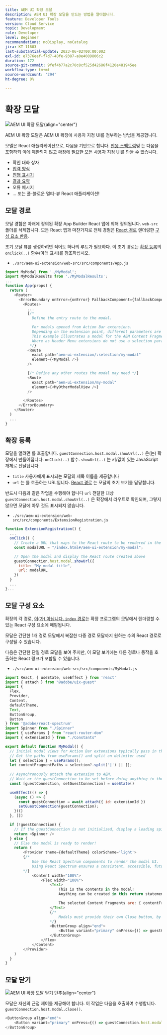 ```yaml
---
title: AEM UI 확장 모달
description: AEM UI 확장 모달을 만드는 방법을 알아봅니다.
feature: Developer Tools
version: Cloud Service
topic: Development
role: Developer
level: Beginner
recommendations: noDisplay, noCatalog
jira: KT-11603
last-substantial-update: 2023-06-02T00:00:00Z
exl-id: e7376eaf-f7d7-48fe-9387-a0e4089806c2
duration: 172
source-git-commit: 9fef4b77a2c70c8cf525d42686f4120e481945ee
workflow-type: tm+mt
source-wordcount: '294'
ht-degree: 0%

---
```


# 확장 모달

![AEM UI 확장 모달](./assets/modal/modal.png){align="center"}

AEM UI 확장 모달은 AEM UI 확장에 사용자 지정 UI를 첨부하는 방법을 제공합니다.

모델은 React 애플리케이션으로, 다음을 기반으로 합니다. [반응 스펙트럼](https://react-spectrum.adobe.com/react-spectrum/)및 는 다음을 포함하되 이에 제한되지 않고 확장에 필요한 모든 사용자 지정 UI를 만들 수 있습니다.

+ 확인 대화 상자
+ [입력 양식](https://react-spectrum.adobe.com/react-spectrum/#forms)
+ [진행 표시기](https://react-spectrum.adobe.com/react-spectrum/#status)
+ [결과 요약](https://react-spectrum.adobe.com/react-spectrum/#collections)
+ 오류 메시지
+ ... 또는 풀-블로운 멀티-뷰 React 애플리케이션!

## 모달 경로

모달 경험은 아래에 정의된 확장 App Builder React 앱에 의해 정의됩니다. `web-src` 폴더를 삭제합니다. 모든 React 앱과 마찬가지로 전체 경험은 [React 경로](https://reactrouter.com/en/main/components/routes) 렌더링한 [구성 요소 반응](https://reactjs.org/docs/components-and-props.html).

초기 모달 뷰를 생성하려면 적어도 하나의 루트가 필요하다. 이 초기 경로는 [확장 등록](#extension-registration)의 `onClick(..)` 함수(아래 표시)를 참조하십시오.


+ `./src/aem-ui-extension/web-src/src/components/App.js`

```javascript
import MyModal from './MyModal';
import MyModalResults from './MyModalResults';
...
function App(props) {
  return (
    <Router>
      <ErrorBoundary onError={onError} FallbackComponent={fallbackComponent}>
        <Routes>
          ...         
          {/* 
            Define the entry route to the modal.

            For modals opened from Action Bar extensions.
            Depending on the extension point, different parameters are passed to the modal.
            This example illustrates a modal for the AEM Content Fragment Console (list view), where typically a :selection parameter is used to pass in the list of selected Content Fragments.
            Where as Header Menu extensions do not use a selection parameter.
           */}
          <Route
            exact path="aem-ui-extension/:selection/my-modal"
            element={<MyModal />}
          />                    

          {/* Define any other routes the modal may need */}
          <Route
            exact path="aem-ui-extension/my-modal"
            element={<MyOtherModalView />}
          />                    

        </Routes>
      </ErrorBoundary>
    </Router>
  )
  ...
}
```

## 확장 등록

모달을 열려면 를 호출합니다. `guestConnection.host.modal.showUrl(..)` 은(는) 확장에서 만들어집니다. `onClick(..)` 함수. `showUrl(..)` 는 키/값이 있는 JavaScript 개체로 전달됩니다.

+ `title` 사용자에게 표시되는 모달의 제목 이름을 제공합니다
+ `url` 는 를 호출하는 URL입니다. [React 경로](#modal-routes) 는 모달의 초기 보기를 담당합니다.

반드시 다음과 같은 작업을 수행해야 합니다 `url` 전달한 대상 `guestConnection.host.modal.showUrl(..)` 은 확장에서 라우트로 확인되며, 그렇지 않으면 모달에 아무 것도 표시되지 않습니다.

+ `./src/aem-ui-extension/web-src/src/components/ExtensionRegistration.js`

```javascript
function ExtensionRegistration() {
  ...
  onClick() {
    // Create a URL that maps to the React route to be rendered in the modal
    const modalURL = "/index.html#/aem-ui-extension/my-modal";

    // Open the modal and display the React route created above
    guestConnection.host.modal.showUrl({
      title: "My modal title",
      url: modalURL
    })     
  }
  ...     
}...
```

## 모달 구성 요소

확장의 각 경로, [이(가) 아닙니다. `index` 경로](./extension-registration.md#app-routes)는 확장 프로그램의 모달에서 렌더링할 수 있는 React 구성 요소에 매핑됩니다.

모달은 간단한 1개 경로 모달에서 복잡한 다중 경로 모달까지 원하는 수의 React 경로로 구성될 수 있습니다.

다음은 간단한 단일 경로 모달을 보여 주지만, 이 모달 보기에는 다른 경로나 동작을 호출하는 React 링크가 포함될 수 있습니다.

+ `./src/aem-ui-extension/web-src/src/components/MyModal.js`

```javascript
import React, { useState, useEffect } from 'react'
import { attach } from "@adobe/uix-guest"
import {
  Flex,
  Provider,
  Content,
  defaultTheme,
  Text,
  ButtonGroup,
  Button
} from '@adobe/react-spectrum'
import Spinner from "./Spinner"
import { useParams } from "react-router-dom"
import { extensionId } from "./Constants"

export default function MyModal() {
  // Initial modal views for Action Bar extensions typically pass in the list of selected Content Fragment Paths from ExtensionRegistration.js
  // Get the paths from useParams() and split on delimiter used
  let { selection } = useParams();
  let contentFragmentPaths = selection?.split('|') || [];
  
  // Asynchronously attach the extension to AEM. 
  // Wait or the guestConnection to be set before doing anything in the modal.
  const [guestConnection, setGuestConnection] = useState()

  useEffect(() => {
    (async () => {
      const guestConnection = await attach({ id: extensionId })
      setGuestConnection(guestConnection);
    })()
  }, [])

  if (!guestConnection) {
    // If the guestConnection is not initialized, display a loading spinner
    return <Spinner />
  } else {
    // Else the modal is ready to render!
    return (
        <Provider theme={defaultTheme} colorScheme='light'>
        {/* 
            Use the React Spectrum components to render the modal UI.
            Using React Spectrum ensures a consistent, accessible, future-proof look-and-feel and speeds up development.
        */}
            <Content width="100%">
                <Flex width="100%">
                    <Text>
                        This is the contents in the modal! 
                        Anything can be created in this return statement!

                        The selected Content Fragments are: { contentFragmentPaths.join(', ') }
                    </Text>                    
                    {/*
                        Modals must provide their own Close button, by calling: guestConnection.host.modal.close()
                    */}
                    <ButtonGroup align="end">
                        <Button variant="primary" onPress={() => guestConnection.host.modal.close()}>Close</Button>
                    </ButtonGroup>
                </Flex>
            </Content>
        </Provider>
    )
  }
}
```

## 모달 닫기

![AEM UI 확장 모달 닫기 단추](./assets/modal/close.png){align="center"}

모달은 자신의 근접 제어를 제공해야 합니다. 이 작업은 다음을 호출하여 수행합니다. `guestConnection.host.modal.close()`.

```javascript
<ButtonGroup align="end">
    <Button variant="primary" onPress={() => guestConnection.host.modal.close()}>Close</Button>
</ButtonGroup>
```
